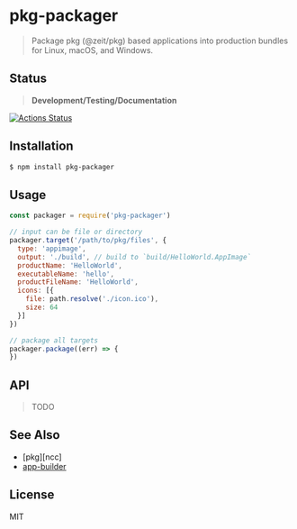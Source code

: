 pkg-packager
============

> Package pkg (@zeit/pkg) based applications into production bundles for Linux, macOS, and Windows.

## Status

> **Development/Testing/Documentation**

[![Actions Status](https://github.com/little-core-labs/pkg-packager/workflows/Node%20CI/badge.svg)](https://github.com/little-core-labs/pkg-packager/actions)

## Installation

```sh
$ npm install pkg-packager
```

## Usage

```js
const packager = require('pkg-packager')

// input can be file or directory
packager.target('/path/to/pkg/files', {
  type: 'appimage',
  output: './build', // build to `build/HelloWorld.AppImage`
  productName: 'HelloWorld',
  executableName: 'hello',
  productFileName: 'HelloWorld',
  icons: [{
    file: path.resolve('./icon.ico'),
    size: 64
  }]
})

// package all targets
packager.package((err) => {
})
```

## API

> TODO

## See Also

- [pkg][ncc]
- [app-builder][app-builder]

## License

MIT

[pkg]: https://github.com/zeit/pkg
[app-builder]: https://github.com/develar/app-builder
